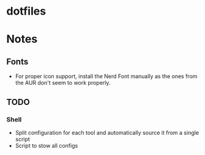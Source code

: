 # dotfiles

# Notes

## Fonts

-   For proper icon support, install the Nerd Font manually as the ones from the AUR don't seem to work properly.

## TODO

### Shell

- Split configuration for each tool and automatically source it from a single script
- Script to stow all configs
